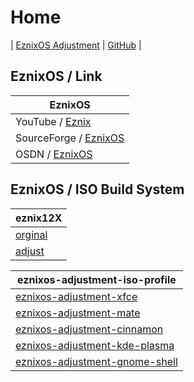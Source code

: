 

# Home

| [EznixOS Adjustment](https://samwhelp.github.io/eznixos-adjustment/) | [GitHub](https://github.com/samwhelp/eznixos-adjustment) |


## EznixOS / Link

| EznixOS |
| --- |
| YouTube / [Eznix](https://www.youtube.com/c/eznix/videos) |
| SourceForge / [EznixOS](https://sourceforge.net/projects/eznixos/) |
| OSDN / [EznixOS](https://osdn.net/projects/eznix-os/) |


## EznixOS / ISO Build System

| eznix12X |
| --- |
| [orginal](https://github.com/samwhelp/eznixos-adjustment/tree/main/project/eznixos-adjustment-system/eznixos-adjustment-iso-profile/recipe/debian-12/orginal/2023-07-02) |
| [adjust](https://github.com/samwhelp/eznixos-adjustment/tree/main/project/eznixos-adjustment-system/eznixos-adjustment-iso-profile/recipe/debian-12/adjust/eznixos-adjustment-xfce) |




| eznixos-adjustment-iso-profile |
| --- |
| [eznixos-adjustment-xfce](https://github.com/samwhelp/eznixos-adjustment/tree/main/project/eznixos-adjustment-system/eznixos-adjustment-iso-profile/recipe/debian-12/develop/arc/eznixos-adjustment-xfce) |
| [eznixos-adjustment-mate](https://github.com/samwhelp/eznixos-adjustment/tree/main/project/eznixos-adjustment-system/eznixos-adjustment-iso-profile/recipe/debian-12/develop/arc/eznixos-adjustment-mate) |
| [eznixos-adjustment-cinnamon](https://github.com/samwhelp/eznixos-adjustment/tree/main/project/eznixos-adjustment-system/eznixos-adjustment-iso-profile/recipe/debian-12/develop/arc/eznixos-adjustment-cinnamon) |
| [eznixos-adjustment-kde-plasma](https://github.com/samwhelp/eznixos-adjustment/tree/main/project/eznixos-adjustment-system/eznixos-adjustment-iso-profile/recipe/debian-12/develop/breeze/eznixos-adjustment-kde-plasma) |
| [eznixos-adjustment-gnome-shell](https://github.com/samwhelp/eznixos-adjustment/tree/main/project/eznixos-adjustment-system/eznixos-adjustment-iso-profile/recipe/debian-12/develop/arc/eznixos-adjustment-gnome-shell) |
